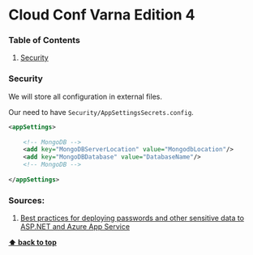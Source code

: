# Cloud Conf Varna Edition 4

### Table of Contents
  1. [Security](#security)

### Security 

We will store all configuration in external files.

Our need to have `Security/AppSettingsSecrets.config`.

```xml
<appSettings> 
	
	<!-- MongoDB -->
	<add key="MongoDBServerLocation" value="MongodbLocation"/>
	<add key="MongoDBDatabase" value="DatabaseName"/>
	<!-- MongoDB -->
	  
</appSettings>
```

### Sources:
  1. [Best practices for deploying passwords and other sensitive data to ASP.NET and Azure App Service](http://www.asp.net/identity/overview/features-api/best-practices-for-deploying-passwords-and-other-sensitive-data-to-aspnet-and-azure)
  
**[⬆ back to top](#table-of-contents)**
